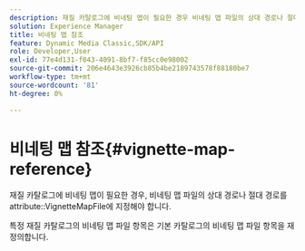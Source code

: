```yaml
---
description: 재질 카탈로그에 비네팅 맵이 필요한 경우 비네팅 맵 파일의 상대 경로나 절대 경로를 VignetteMapFile 속성에 지정해야 합니다.
solution: Experience Manager
title: 비네팅 맵 참조
feature: Dynamic Media Classic,SDK/API
role: Developer,User
exl-id: 77e4d131-f043-4091-8bf7-f85cc0e98002
source-git-commit: 206e4643e3926cb85b4be2189743578f88180be7
workflow-type: tm+mt
source-wordcount: '81'
ht-degree: 0%

---
```


# 비네팅 맵 참조{#vignette-map-reference}

재질 카탈로그에 비네팅 맵이 필요한 경우, 비네팅 맵 파일의 상대 경로나 절대 경로를 attribute::VignetteMapFile에 지정해야 합니다.

특정 재질 카탈로그의 비네팅 맵 파일 항목은 기본 카탈로그의 비네팅 맵 파일 항목을 재정의합니다.
